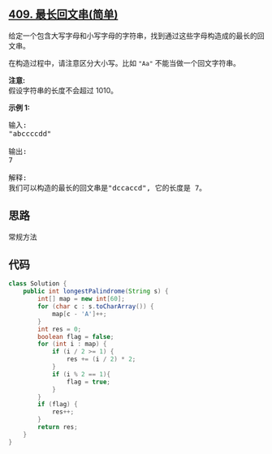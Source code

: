 ## [409. 最长回文串(简单)](https://leetcode-cn.com/problems/longest-palindrome/)
<div class="notranslate"><p>给定一个包含大写字母和小写字母的字符串，找到通过这些字母构造成的最长的回文串。</p>

<p>在构造过程中，请注意区分大小写。比如&nbsp;<code>"Aa"</code>&nbsp;不能当做一个回文字符串。</p>

<p><strong>注意:</strong><br>
假设字符串的长度不会超过 1010。</p>

<p><strong>示例 1: </strong></p>

<pre>输入:
"abccccdd"

输出:
7

解释:
我们可以构造的最长的回文串是"dccaccd", 它的长度是 7。
</pre>
</div>

## 思路
常规方法

## 代码
```java
class Solution {
    public int longestPalindrome(String s) {
        int[] map = new int[60];
        for (char c : s.toCharArray()) {
            map[c - 'A']++;
        }
        int res = 0;
        boolean flag = false;
        for (int i : map) {
            if (i / 2 >= 1) {
                res += (i / 2) * 2;
            }
            if (i % 2 == 1){
                flag = true;
            }
        }
        if (flag) {
            res++;
        }
        return res;
    }
}
```
